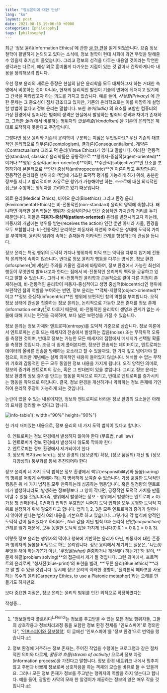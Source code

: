 ```yaml
---
title: "정보윤리에 대한 단상"
lang: "ko"
layout: post
date: 2021-08-18 19:06:50 +0900
categories: [philosophy]
tags: [philosophy]
---
```


최근 '정보 윤리(Information Ethics)'에 관한 [글 한 편](https://philpapers.org/rec/FLOIEO)을 읽게 되었습니다. 요즘 정보 철학이 활발하게 논의되고 있다는 소식에, 정보 철학이 현대 사회에 과연 무엇을 말해줄 수 있을지 호기심이 들었습니다. 그리고 정보의 성격을 다루는 내용일 것이라는 막연한 생각과는 다르게, 예상 외로 흥미롭게 다가오는 지점이 있는 것 같아서 간략하게나마 내용을 정리해보려 합니다.

우선 정보 윤리의 새로운 등장은 현실의 낡은 윤리학을 모두 대체하고자 하는 거대한 숙명에서 비롯하는 것이 아니라, 현재의 윤리적인 발전이 기술의 변화에 뒤쳐지고 있기에 그 간극을 따라잡고자 하는 의도를 가지고 있습니다. 예를 들어, _사생활(Privacy)_ 에 관한 문제는 그 중요성이 점차 강조되고 있지만, 기존의 윤리학으로는 이를 마땅하게 설명할 방법이 없다고 정보 윤리는 말합니다. 또한 _놀이(ludic)_ 의 요소를 포함한 컴퓨터의 가상 환경에서 일어나는 범죄의 성격은 현실에서 발생하는 범죄의 성격과 차이가 존재하고, 그러한 _놀이_ 에서 비롯하는 행위자의 _반달리즘(Vandalism)_ 을 기존의 윤리학은 제대로 포착하지 못한다고 주장합니다.

그렇다면 정보 윤리와 기존의 윤리학이 구분되는 지점은 무엇일까요? 우선 기존의 대표적인 윤리학으로 의무론(Deontologism), 결과론(Consequentialism), 계약론(Contractualism) 그리고 덕 윤리(Virtue Ethics)가 있다고 말합니다. 이러한 '전통적인(standard, classic)' 윤리학들은 공통적으로 **행위자-중심적(agent-oriented)**이거나 **행위-중심적(action-oriented)**이며, **주관적(subjective)**인 요소를 포함하기에 본질적으로 **인간 중심적(anthropocentric)**인 이론이라고 주장합니다. 전통적인 윤리학은 행위자의 책임에 기초한 도덕적 평가를 가능하게 하기 위해, 충분한 정보를 지니고 합리적이며 자유로운 행위가 가능해야만 하는, 스스로에 대한 의식적인 접근을 수행하는 행위자를 고려하고 있기 때문입니다.

의료 윤리(Medical Ethics), 바이오 윤리(Bioethics) 그리고 환경 윤리(Environmental Ethics)는 비-전통적인(non-standard) 윤리의 영역에 속합니다. 왜냐하면 이러한 윤리학들은 행위자-중심적이거나 인간 중심적인 가치관과 거리를 두기 때문입니다. 이들은 **피동자-중심적(patient-oriented)** 윤리를 발전시키고자 하는데, 피동자의 개념에는 행위를 받는(receives the action) 인간 뿐만 아니라 사물, 환경을 모두 포함합니다. 비-전통적인 윤리학은 피동자와 자연의 조화로운 상태에 도덕적 가치를 부여하며, 윤리적 범위에 속하는 존재들과 이타적인 관계를 형성하는데 관심을 둡니다.

정보 윤리는 특정 행위의 도덕적 가치나 행위자의 미덕 또는 악덕을 다루지 않기에 전통적 윤리학에 속하지 않습니다. 반대로 정보 윤리가 행동을 다루는 방식은, 정보 환경(infosphere)[^1]에 세심한 주의를 기울인 결과에 바탕하여, 정보 환경에서 가능한 최선의 행동이 무엇인지 밝혀내고자 한다는 점에서 비-전통적인 윤리학의 맥락을 공유하고 있다고 말할 수 있습니다. 그러나 비-전통적인 윤리학과 근본적으로 결이 다른 지점이 존재하는데, 비-전통적인 윤리학이 피동자-중심적이고 생명 중심적(biocentric)인 행위에 보편적인 참의 역할을 부여하는 반면, 정보 윤리는 **객체-지향적(object-oriented)**이고 **정보 중심적(infocentric)**인 행위에 보편적인 참의 역할을 부여합니다. 오직 정보 상태에 관심을 집중하는 정보 윤리는, 논리적으로 가능한 모든 존재를 정보 존재(information entity)[^2]로 다루기 때문에, 비-전통적인 윤리학이 생명과 관계가 없는 사물에 대해 지니는 편견을 극복하며, 보다 넓은 보편성을 가질 수 있습니다.

정보 윤리는 정보 자체와 엔트로피(entropy)를 도덕적 기준으로 삼습니다. 정보 이론에서 엔트로피는 신호 또는 메세지의 전송에서 발생하는 잡음(noise) 또는 무작위적 오류를 측정한 것이며, 반대로 정보는 가능한 모든 메세지의 집합에서 메세지가 선택될 확률을 측정한 것입니다. 조금 더 쉽게 풀어본다면, 정보란 전송되는 데이터이고, 엔트로피는 데이터의 올바른 전송을 방해하는 요소라고 할 수 있을까요. 한 가지 짚고 넘어가야 할 점으로, 이러한 개념에는 실제 의미적인 내용이 들어있지 않습니다. 해석할 수 없는 무작위 기호와 감동적인 문구 모두 동일한 정보 내용을 가지게 됩니다. 오직 양적인 의미로, 정보의 증가와 엔트로피의 감소, 혹은 그 반대만이 있을 뿐입니다. 그리고 정보 윤리는 정보 환경의 정보 증가를 만드는 행동을 미덕으로 여기고, 반대로 엔트로피를 증가시키는 행동을 악덕으로 여깁니다. 결국, 정보 환경을 개선하거나 악화하는 정보 존재에 기인하여 윤리적 주장이 가능하게 되는 것입니다.

논란이 있을 수 있는 내용이지만, 정보와 엔트로피로 바라본 정보 환경의 요소들은 아래의 표처럼 정리할 수 있다고 합니다.

![info-table1](https://typiespectre.github.io/images/phil/info-table1.png){: width="90%" height="90%"}

한 가지 재미있는 내용으로, 정보 윤리의 네 가지 도덕 법칙이 있다고 합니다. 

<ol start="0">
    <li>엔트로피는 정보 환경에서 발생하지 않아야 한다 (무효법, null law)</li>
    <li>엔트로피가 정보 환경에서 발생하지 않도록 막아야 한다</li>
    <li>엔트로피는 정보 환경에서 제거되어야 한다</li>
    <li>정보의 복지(welfare)는 정보 환경의 (정보량의) 확장, (정보 품질의) 개선 및 (정보 다양성의) 풍부화를 통해 추진되어야 한다</li>
</ol>

정보 윤리의 네 가지 도덕 법칙은 정보 환경에서 책무(responsibility)와 돌봄(caring)의 행위를 어떻게 수행해야 하는지 명확하게 보여줄 수 있습니다. 가장 훌륭한 도덕적인 행동은 위 네 가지 법칙을 모두 만족하는데 성공하는 행동입니다. 혹은 일정량의 엔트로피가 발생하더라도, 발생하는 정보량보다 그 양이 작다면, 긍정적인 도덕적 가치를 만들어낼 수 있을 것입니다(즉, 행위에서 발생하는 정보 - 행위에서 발생하는 엔트로피 > 0). 가장 첫 번째(아니, 0번째?) 법칙인 무효법은 나머지 도덕 법칙을 모두 공평한 도덕적 지위로 설정하기 위해 필요하다고 합니다. 법칙 1, 2, 3은 모두 엔트로피의 증가가 일어나지 않아야 한다는 법칙 0의 내용을 기본으로 하고 있습니다. 그렇기에 각 법칙에 양적인 도덕적 값이 들어있다고 하더라도, Null 값을 지닌 법칙 0과 논리적 _연언(conjunction)_ 관계를 맺기 때문에, 모두 동일한 도덕적 값을 가지게 됩니다(0 & 1 = 0 & 2 = 0 & 3).

이렇듯 정보 윤리는 행위자의 덕이나 행복에 기반하는 윤리가 아닌, 피동자에 대한 존중과 행위자의 돌봄을 바탕으로 하는 윤리입니다. 정보 윤리에서 제기되는 질문은, '_나는(I)_ 무엇을 해야 하는가?'가 아닌, '_무엇을(what)_ 존중하거나 개선해야 하는가?'와 같이, **문제 해결(problem solving)**의 접근에서 제기 될 것입니다. 그런 의미에서, 프로젝트의 윤리로써, '청사진(blue-print)'의 표현을 빌려, **'푸른 윤리(Blue ethics)'**라고 말 할 수 있을 것입니다. 동시에 정보 윤리의 이러한 경향이, '플라톤적 메타포를 사용하는 목수의 윤리(Carpentry Ethics, to use a Platonic metaphor)'라는 오해를 만들기도 하지만요.

보다 중요한 지점은, 정보 윤리는 윤리의 범위를 인간 외적으로 확장하였다는 

작성중...

[^1]: "정보철학자 플로리디<sup>L.Floridi</sup>는 정보를 주고받을 수 있는 모든 정보 행위자들, 그들의 상호작용과 정보처리과정 등을 포함한 정보 환경 전체를 "인포스피어"로 정의한다", ['인포스피어와 정보철학'](https://horizon.kias.re.kr/18165/). 이 글에선 '인포스피어'를 '정보 환경'으로 번역을 했습니다.
[^2]: 정보 환경에 거주하는 정보 존재는, 주어진 작업을 수행이는 프로그램과 같은 절차적인 의미와 다르게, _활동의 흐름(stream of activity)_ 으로써 정보 과정(information process)을 가진다고 말합니다. 정보 환경 네트워크 내에서 멈추지 않고 주변과 바쁘게 정보로써 상호작용을 하는 객체의 모습을 비유로 들 수 있을까요. 그러나 모든 정보 존재가 정보를 주고받는 행위자의 역할을 하지 않는다고 합니다. 예를 들어, 광활한 사막의 모래 한 알갱이가 제공하는 정보의 양은 매우 작을 것입니다.